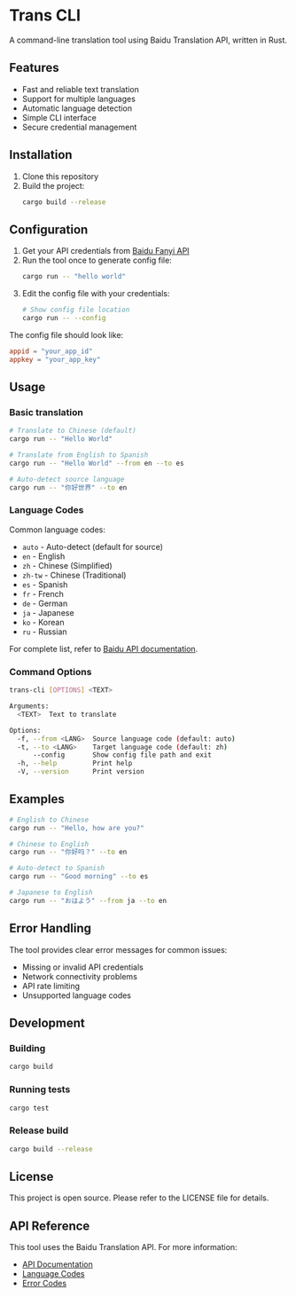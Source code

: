 # Trans CLI

A command-line translation tool using Baidu Translation API, written in Rust.

## Features

- Fast and reliable text translation
- Support for multiple languages
- Automatic language detection
- Simple CLI interface
- Secure credential management

## Installation

1. Clone this repository
2. Build the project:
   ```bash
   cargo build --release
   ```

## Configuration

1. Get your API credentials from [Baidu Fanyi API](https://fanyi-api.baidu.com/)
2. Run the tool once to generate config file:
   ```bash
   cargo run -- "hello world"
   ```
3. Edit the config file with your credentials:
   ```bash
   # Show config file location
   cargo run -- --config
   ```

The config file should look like:
```toml
appid = "your_app_id"
appkey = "your_app_key"
```

## Usage

### Basic translation
```bash
# Translate to Chinese (default)
cargo run -- "Hello World"

# Translate from English to Spanish
cargo run -- "Hello World" --from en --to es

# Auto-detect source language
cargo run -- "你好世界" --to en
```

### Language Codes

Common language codes:
- `auto` - Auto-detect (default for source)
- `en` - English
- `zh` - Chinese (Simplified)
- `zh-tw` - Chinese (Traditional)
- `es` - Spanish
- `fr` - French
- `de` - German
- `ja` - Japanese
- `ko` - Korean
- `ru` - Russian

For complete list, refer to [Baidu API documentation](https://api.fanyi.baidu.com/doc/21).

### Command Options

```bash
trans-cli [OPTIONS] <TEXT>

Arguments:
  <TEXT>  Text to translate

Options:
  -f, --from <LANG>  Source language code (default: auto)
  -t, --to <LANG>    Target language code (default: zh)
      --config       Show config file path and exit
  -h, --help         Print help
  -V, --version      Print version
```

## Examples

```bash
# English to Chinese
cargo run -- "Hello, how are you?"

# Chinese to English
cargo run -- "你好吗？" --to en

# Auto-detect to Spanish
cargo run -- "Good morning" --to es

# Japanese to English
cargo run -- "おはよう" --from ja --to en
```

## Error Handling

The tool provides clear error messages for common issues:
- Missing or invalid API credentials
- Network connectivity problems
- API rate limiting
- Unsupported language codes

## Development

### Building
```bash
cargo build
```

### Running tests
```bash
cargo test
```

### Release build
```bash
cargo build --release
```

## License

This project is open source. Please refer to the LICENSE file for details.

## API Reference

This tool uses the Baidu Translation API. For more information:
- [API Documentation](https://api.fanyi.baidu.com/doc/21)
- [Language Codes](https://api.fanyi.baidu.com/doc/21)
- [Error Codes](https://api.fanyi.baidu.com/doc/21)